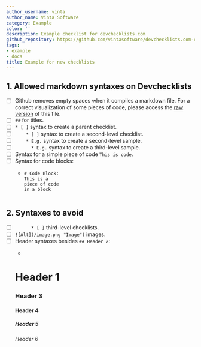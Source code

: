 ```yaml
---
author_username: vinta
author_name: Vinta Software
category: Example
color: ''
description: Example checklist for devchecklists.com
github_repository: https://github.com/vintasoftware/devchecklists.com-content
tags:
- example
- docs
title: Example for new checklists
---
```


## 1. Allowed markdown syntaxes on Devchecklists

* [ ] Github removes empty spaces when it compiles a markdown file. For a correct visualization of some pieces of code, please access the [raw version](https://raw.githubusercontent.com/vintasoftware/devchecklists.com-content/master/checklist-en.md) of this file.
* [ ] `##` for titles.
* [ ] `* [ ]` syntax to create a parent checklist.
* [ ] `    * [ ]` syntax to create a second-level checklist.
* [ ] `    * E.g.` syntax to create a second-level sample.
* [ ] `      * E.g.` syntax to create a third-level sample.
* [ ] Syntax for a simple piece of code `This is code`.
* [ ] Syntax for code blocks:
  * ```
    # Code Block:
    This is a 
    piece of code 
    in a block
  ```

## 2. Syntaxes to avoid

* [ ] `      * [ ]` third-level checklists.
* [ ] `![Alt](/image.png "Image")` images.
* [ ] Header syntaxes besides `## Header 2`:
  *  ```
    # Header 1
    ### Header 3
    #### Header 4
    ##### Header 5
    ###### Header 6 
    ```
